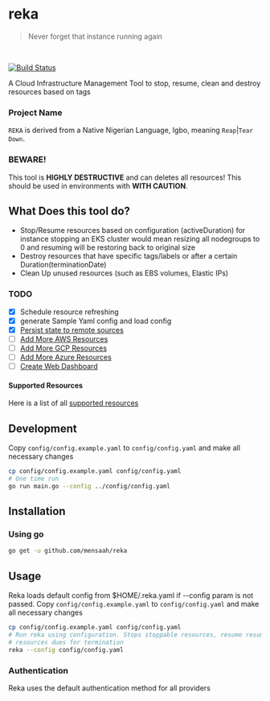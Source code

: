 # reka
> Never forget that instance running again

<br>

[![Build Status](https://github.com/mensaah/reka/workflows/Test/badge.svg)](https://github.com/mensaah/reka/actions)


A Cloud Infrastructure Management Tool to stop, resume, clean and destroy resources based on tags

### Project Name
`REKA` is derived from a Native Nigerian Language, Igbo, meaning `Reap`|`Tear Down`.

### BEWARE!

This tool is **HIGHLY DESTRUCTIVE** and can deletes all resources! This should be used in environments with **WITH CAUTION**.

## What Does this tool do?
- Stop/Resume resources based on configuration (activeDuration) for instance stopping an EKS cluster would mean resizing all nodegroups to 0 and resuming will be restoring back to original size
- Destroy resources that have specific tags/labels or after a certain Duration(terminationDate)
- Clean Up unused resources (such as EBS volumes, Elastic IPs)

### TODO
- [x] Schedule resource refreshing
- [x] generate Sample Yaml config and load config
- [x] [Persist state to remote sources](https://github.com/MeNsaaH/reka/issues/4)
- [ ] [Add More AWS Resources](https://github.com/MeNsaaH/reka/issues/1)
- [ ] [Add More GCP Resources](https://github.com/MeNsaaH/reka/issues/2)
- [ ] [Add More Azure Resources](https://github.com/MeNsaaH/reka/issues/6)
- [ ] [Create Web Dashboard](https://github.com/MeNsaaH/reka/issues/3)

#### Supported Resources
Here is a list of all [supported resources](./supported-resources.md) 

## Development
Copy `config/config.example.yaml` to `config/config.yaml` and make all necessary changes
```bash
cp config/config.example.yaml config/config.yaml
# One time run
go run main.go --config ../config/config.yaml
```

## Installation
### Using go
```bash
go get -u github.com/mensaah/reka
```

## Usage

Reka loads default config from $HOME/.reka.yaml if --config param is not passed.
Copy `config/config.example.yaml` to `config/config.yaml` and make all necessary changes

```bash
cp config/config.example.yaml config/config.yaml
# Run reka using configuration. Stops stoppable resources, resume resumable resources and terminate
# resources dues for termination
reka --config config/config.yaml
```

###  Authentication
Reka uses the default authentication method for all providers